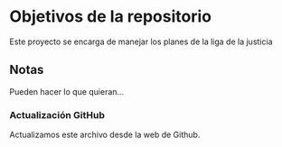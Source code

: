 # Objetivos de la repositorio

Este proyecto se encarga de manejar los planes de la liga de la justicia


## Notas
Pueden hacer lo que quieran...

### Actualización GitHub
Actualizamos este archivo desde la web de Github.
